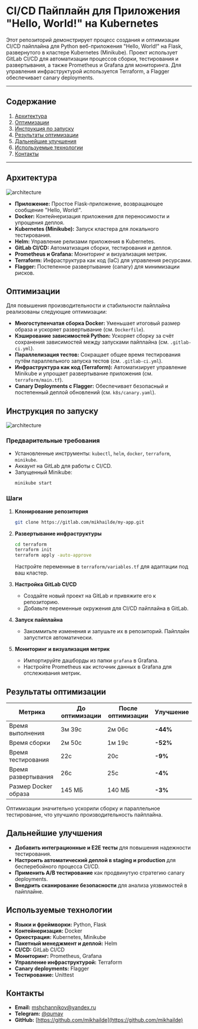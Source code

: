 # CI/CD Пайплайн для Приложения "Hello, World!" на Kubernetes

Этот репозиторий демонстрирует процесс создания и оптимизации CI/CD пайплайна для Python веб-приложения "Hello, World!" на Flask, развернутого в кластере Kubernetes (Minikube). Проект использует GitLab CI/CD для автоматизации процессов сборки, тестирования и развертывания, а также Prometheus и Grafana для мониторинга. Для управления инфраструктурой используется Terraform, а Flagger обеспечивает canary deployments.

---

## Содержание
1. [Архитектура](#архитектура)
2. [Оптимизации](#оптимизации)
3. [Инструкция по запуску](#инструкция-по-запуску)
4. [Результаты оптимизации](#результаты-оптимизации)
5. [Дальнейшие улучшения](#дальнейшие-улучшения)
6. [Используемые технологии](#используемые-технологии)
7. [Контакты](#контакты)

---

## Архитектура

![architecture](https://github.com/user-attachments/assets/6a97123b-e219-4e91-aaca-8504b6eaeaa0)

* **Приложение:** Простое Flask-приложение, возвращающее сообщение "Hello, World!".
* **Docker:** Контейнеризация приложения для переносимости и упрощения деплоя.
* **Kubernetes (Minikube):** Запуск кластера для локального тестирования.
* **Helm:** Управление релизами приложения в Kubernetes.
* **GitLab CI/CD:** Автоматизация сборки, тестирования и деплоя.
* **Prometheus и Grafana:** Мониторинг и визуализация метрик.
* **Terraform:** Инфраструктура как код (IaC) для управления ресурсами.
* **Flagger:** Постепенное развертывание (canary) для минимизации рисков.

## Оптимизации

Для повышения производительности и стабильности пайплайна реализованы следующие оптимизации:

- **Многоступенчатая сборка Docker:** Уменьшает итоговый размер образа и ускоряет развертывание (см. `Dockerfile`).
- **Кэширование зависимостей Python:** Ускоряет сборку за счёт сохранения зависимостей между запусками пайплайна (см. `.gitlab-ci.yml`).
- **Параллелизация тестов:** Сокращает общее время тестирования путём параллельного запуска тестов (см. `.gitlab-ci.yml`).
- **Инфраструктура как код (Terraform):** Автоматизирует управление Minikube и упрощает развертывание приложения (см. `terraform/main.tf`).
- **Canary Deployments с Flagger:** Обеспечивает безопасный и постепенный деплой обновлений (см. `k8s/canary.yaml`).

## Инструкция по запуску
![architecture](https://github.com/user-attachments/assets/65ec0839-f96c-4353-a8ea-a28650055ed0)

### Предварительные требования
- Установленные инструменты: `kubectl`, `helm`, `docker`, `terraform`, `minikube`.
- Аккаунт на GitLab для работы с CI/CD.
- Запущенный Minikube:  
   ```bash
   minikube start
   ```

### Шаги

1. **Клонирование репозитория**
   ```bash
   git clone https://gitlab.com/mikhailde/my-app.git
   ```

2. **Развертывание инфраструктуры**
   ```bash
   cd terraform
   terraform init
   terraform apply -auto-approve
   ```
   Настройте переменные в `terraform/variables.tf` для адаптации под ваш кластер.

3. **Настройка GitLab CI/CD**
   - Создайте новый проект на GitLab и привяжите его к репозиторию.
   - Добавьте переменные окружения для CI/CD пайплайна в GitLab.

4. **Запуск пайплайна**
   - Закоммитьте изменения и запушьте их в репозиторий. Пайплайн запустится автоматически.

5. **Мониторинг и визуализация метрик**
   - Импортируйте дашборды из папки `grafana` в Grafana.
   - Настройте Prometheus как источник данных в Grafana для отслеживания метрик.

## Результаты оптимизации

| Метрика               | До оптимизации | После оптимизации | Улучшение |
|-----------------------|----------------|-------------------|-----------|
| Время выполнения      | 3м 39с        | 2м 06с           | **-44%**  |
| Время сборки          | 2м 50с        | 1м 19с           | **-52%**  |
| Время тестирования    | 22с           | 20с              | **-9%**   |
| Время развертывания   | 26с           | 25с              | **-4%**   |
| Размер Docker образа  | 145 МБ        | 140 МБ           | **-3%**   |

Оптимизации значительно ускорили сборку и параллельное тестирование, что улучшило производительность пайплайна.

## Дальнейшие улучшения

- **Добавить интеграционные и E2E тесты** для повышения надежности тестирования.
- **Настроить автоматический деплой в staging и production** для бесперебойного процесса CI/CD.
- **Применить A/B тестирование** как продвинутую стратегию canary deployments.
- **Внедрить сканирование безопасности** для анализа уязвимостей в пайплайне.

## Используемые технологии

- **Языки и фреймворки:** Python, Flask
- **Контейнеризация:** Docker
- **Оркестрация:** Kubernetes, Minikube
- **Пакетный менеджмент и деплой:** Helm
- **CI/CD:** GitLab CI/CD
- **Мониторинг:** Prometheus, Grafana
- **Управление инфраструктурой:** Terraform
- **Canary deployments:** Flagger
- **Тестирование:** Unittest

## Контакты

* **Email:** mshchannikov@yandex.ru
* **Telegram:** [@qumav](https://t.me/qumav)
* **GitHub:** [https://github.com/mikhailde](https://github.com/mikhailde)
